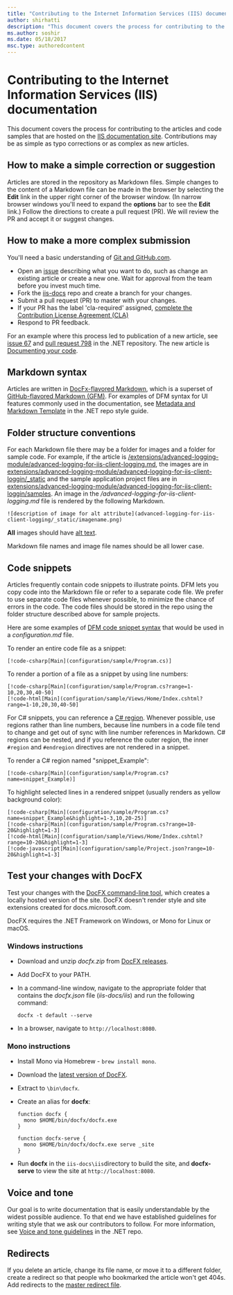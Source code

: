 ```yaml
---
title: "Contributing to the Internet Information Services (IIS) documentation"
author: shirhatti
description: "This document covers the process for contributing to the articles and code samples that are hosted on the IIS documentation site."
ms.author: soshir
ms.date: 05/18/2017
msc.type: authoredcontent
---
```

# Contributing to the Internet Information Services (IIS) documentation

This document covers the process for contributing to the articles and code samples that are hosted on the [IIS documentation site](https://docs.microsoft.com/iis/). Contributions may be as simple as typo corrections or as complex as new articles.

## How to make a simple correction or suggestion

Articles are stored in the repository as Markdown files. Simple changes to the content of a Markdown file can be made in the browser by selecting the **Edit** link in the upper right corner of the browser window. (In narrow browser windows you'll need to expand the **options** bar to see the **Edit** link.) Follow the directions to create a pull request (PR). We will review the PR and accept it or suggest changes.

## How to make a more complex submission

You'll need a basic understanding of [Git and GitHub.com](https://guides.github.com/activities/hello-world/).

* Open an [issue](https://github.com/MicrosoftDocs/iis-docs/issues/new) describing what you want to do, such as change an existing article or create a new one. Wait for approval from the team before you invest much time. 
* Fork the [iis-docs](https://github.com/MicrosoftDocs/iis-docs/) repo and create a branch for your changes.
* Submit a pull request (PR) to master with your changes.
* If your PR has the label 'cla-required' assigned, [complete the Contribution License Agreement (CLA)](https://cla2.dotnetfoundation.org/)
* Respond to PR feedback.

For an example where this process led to publication of a new article, see [issue 67](https://github.com/dotnet/docs/issues/67) and [pull request 798](https://github.com/dotnet/docs/pull/798) in the .NET repository. The new article is [Documenting your code](https://docs.microsoft.com/dotnet/articles/csharp/codedoc).

## Markdown syntax

Articles are written in [DocFx-flavored Markdown](http://dotnet.github.io/docfx/spec/docfx_flavored_markdown.html), which is a superset of [GitHub-flavored Markdown (GFM)](https://guides.github.com/features/mastering-markdown/). For examples of DFM syntax for UI features commonly used in the documentation, see [Metadata and Markdown Template](https://github.com/dotnet/docs/blob/master/styleguide/template.md) in the .NET repo style guide. 

## Folder structure conventions

For each Markdown file there may be a folder for images and a folder for sample code. For example, if the article is [/extensions/advanced-logging-module/advanced-logging-for-iis-client-logging.md](https://github.com/MicrosoftDocs/iis-docs/blob/master/iis/extensions/advanced-logging-module/advanced-logging-for-iis-client-logging.md), the images are in [extensions/advanced-logging-module/advanced-logging-for-iis-client-loggin/\_static](https://github.com/MicrosoftDocs/iis-docs/tree/master/iis/extensions/advanced-logging-module/advanced-logging-for-iis-client-logging/_static) and the sample application project files are in [extensions/advanced-logging-module/advanced-logging-for-iis-client-loggin/samples](https://github.com/MicrosoftDocs/iis-docs/tree/master/iis/extensions/advanced-logging-module/advanced-logging-for-iis-client-logging/samples).  An image in the */advanced-logging-for-iis-client-logging.md* file is rendered by the following Markdown.

```
![description of image for alt attribute](advanced-logging-for-iis-client-logging/_static/imagename.png)
```

**All** images should have [alt text](https://en.wikipedia.org/wiki/Alt_attribute).

Markdown file names and image file names should be all lower case.

## Code snippets

Articles frequently contain code snippets to illustrate points. DFM lets you copy code into the Markdown file or refer to a separate code file. We prefer to use separate code files whenever possible, to minimize the chance of errors in the code. The code files should be stored in the repo using the folder structure described above for sample projects. 

Here are some examples of [DFM code snippet syntax](http://dotnet.github.io/docfx/spec/docfx_flavored_markdown.html#code-snippet) that would be used in a *configuration.md* file.

To render an entire code file as a snippet:

```
[!code-csharp[Main](configuration/sample/Program.cs)]
```

To render a portion of a file as a snippet by using line numbers:

```
[!code-csharp[Main](configuration/sample/Program.cs?range=1-10,20,30,40-50]
[!code-html[Main](configuration/sample/Views/Home/Index.cshtml?range=1-10,20,30,40-50]
```

For C# snippets, you can reference a [C# region](https://msdn.microsoft.com/library/9a1ybwek.aspx). Whenever possible, use regions rather than line numbers, because line numbers in a code file tend to change and get out of sync with line number references in Markdown. C# regions can be nested, and if you reference the outer region, the inner `#region` and `#endregion` directives are not rendered in a snippet. 

To render a C# region named "snippet_Example":

```
[!code-csharp[Main](configuration/sample/Program.cs?name=snippet_Example)]
```

To highlight selected lines in a rendered snippet (usually renders as yellow background color):

```
[!code-csharp[Main](configuration/sample/Program.cs?name=snippet_Example&highlight=1-3,10,20-25)]
[!code-csharp[Main](configuration/sample/Program.cs?range=10-20&highlight=1-3]
[!code-html[Main](configuration/sample/Views/Home/Index.cshtml?range=10-20&highlight=1-3]
[!code-javascript[Main](configuration/sample/Project.json?range=10-20&highlight=1-3]
```

## Test your changes with DocFX

Test your changes with the [DocFX command-line tool](https://dotnet.github.io/docfx/tutorial/docfx_getting_started.html#2-use-docfx-as-a-command-line-tool), which creates a locally hosted version of the site. DocFX doesn't render style and site extensions created for docs.microsoft.com.

DocFX requires the .NET Framework on Windows, or Mono for Linux or macOS. 

### Windows instructions

* Download and unzip *docfx.zip* from [DocFX releases](https://github.com/dotnet/docfx/releases).
* Add DocFX to your PATH.
* In a command-line window, navigate to the appropriate folder that contains the *docfx.json* file (*iis-docs/iis*) and run the following command:

   ```
   docfx -t default --serve
   ```
	
* In a browser, navigate to `http://localhost:8080`.

### Mono instructions

* Install Mono via Homebrew - `brew install mono`.
* Download the [latest version of DocFX](https://github.com/dotnet/docfx/releases).
* Extract to `\bin\docfx`.
* Create an alias for **docfx**:

  ```
  function docfx {
    mono $HOME/bin/docfx/docfx.exe
  }
    
  function docfx-serve {
    mono $HOME/bin/docfx/docfx.exe serve _site
  }
  ```

* Run **docfx** in the `iis-docs\iis`directory to build the site, and **docfx-serve** to view the site at `http://localhost:8080`.

## Voice and tone

Our goal is to write documentation that is easily understandable by the widest possible audience. To that end we have established guidelines for writing style that we ask our contributors to follow. For more information, see [Voice and tone guidelines](https://github.com/dotnet/docs/blob/master/styleguide/voice-tone.md) in the .NET repo.

## Redirects

If you delete an article, change its file name, or move it to a different folder, create a redirect so that people who bookmarked the article won't get 404s.  Add redirects to the [master redirect file](https://github.com/MicrosoftDocs/iis-docs/blob/master/.openpublishing.publish.config.json).
 
